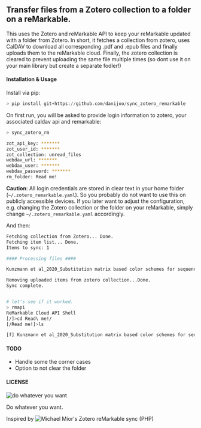 ## Transfer files from a Zotero collection to a folder on a reMarkable.

This uses the Zotero and reMarkable API to keep your reMarkable updated with a folder from Zotero. In short, it fetches a collection from zotero, uses CalDAV to download all corresponding .pdf and .epub files and finally uploads them to the reMarkable cloud. Finally, the zotero collection is cleared to prevent uploading the same file multiple times (so dont use it on your main library but create a separate fodler!)

#### Installation & Usage ####

Install via pip:
``` python
> pip install git+https://github.com/danijoo/sync_zotero_remarkable
```

On first run, you will be asked to provide login information to zotero, your associated caldav api and remarkable:
```bash
> sync_zotero_rm

zot_api_key: *******
zot_user_id: *******
zot_collection: unread_files
webdav_url: *******
webdav_user: *******
webdav_password: *******
rm_folder: Read me!
```

**Caution**: All login credentials are stored in clear text in your home
folder (`~/.zotero_remarkable.yaml`). So you probably do not want to use this
on publicly accessible devices.
If you later want to adjust the configuration, e.g. changing the Zotero collection or the folder on your reMarkable, simply change `~/.zotero_remarkable.yaml` accordingly.

And then:
```bash
Fetching collection from Zotero... Done.
Fetching item list... Done.
Items to sync: 1

#### Processing files ####

Kunzmann et al_2020_Substitution matrix based color schemes for sequence alignment visualization.pdf download, unzip, upload, done.

Removing uploaded items from zotero collection...Done.
Sync complete.


# let's see if it worked.
> rmapi            
ReMarkable Cloud API Shell
[/]>cd Read\ me!/
[/Read me!]>ls

[f]	Kunzmann et al_2020_Substitution matrix based color schemes for sequence alignment visualization
```





#### TODO
- Handle some the corner cases
- Option to not clear the folder

#### LICENSE
![do whatever you want](https://upload.wikimedia.org/wikipedia/commons/thumb/0/0a/WTFPL_badge.svg/220px-WTFPL_badge.svg.png)

Do whatever you want.

Inspired by ![Michael Mior's Zotero reMarkable sync (PHP)](https://github.com/michaelmior/zotero-remarkable)
